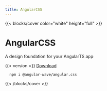 ```yaml
---
title: AngularCSS
---
```


{{< blocks/cover color="white" height="full" >}}

<div class="text-center" ng-app>
  <h1 class="display-1 mt-0 mt-md-5 pb-4">Angular<span>CSS</span></h1>
</div>

<p class="lead mb-5">A design foundation for your AngularTS app</p>

<div id="download">
  <span id="version"> {{< version >}} </span>
  <a class="btn btn-lg btn-secondary me-3 mb-4" href="https://github.com/Angular-Wave/angular.css">
    Download <i class="fab fa-github ms-2 "></i>
  </a>
</div>

<div id="npm">

```bash
  npm i @angular-wave/angular.css
```

</div>

{{< /blocks/cover >}}
